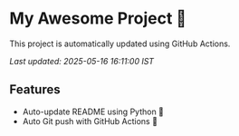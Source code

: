 # My Awesome Project 🚀

This project is automatically updated using GitHub Actions.

_Last updated: 2025-05-16 16:11:00 IST_

## Features
- Auto-update README using Python 🐍
- Auto Git push with GitHub Actions 🤖
